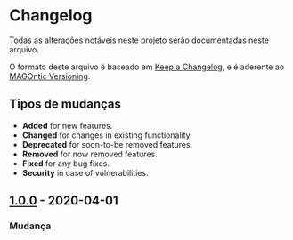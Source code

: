 # Changelog
Todas as alterações notáveis neste projeto serão documentadas neste arquivo.

O formato deste arquivo é baseado em [Keep a Changelog](https://keepachangelog.com/en/1.0.0/), e é aderente ao [MAGOntic Versioning](https://semver.org/spec/v2.0.0.html).

## Tipos de mudanças
* <b>Added</b> for new features.
* <b>Changed</b> for changes in existing functionality.
* <b>Deprecated</b> for soon-to-be removed features.
* <b>Removed</b> for now removed features.
* <b>Fixed</b> for any bug fixes.
* <b>Security</b> in case of vulnerabilities.

## [1.0.0] - 2020-04-01
### Mudança

[Unreleased]: https://github.com/olivierlacan/keep-a-changelog/compare/v1.0.0...HEAD
[1.0.0]: https://github.com/olivierlacan/keep-a-changelog/compare/v0.3.0...v1.0.0